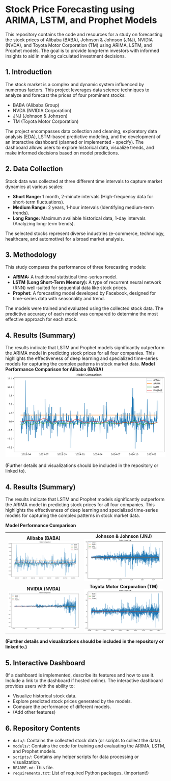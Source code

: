 # Stock Price Forecasting using ARIMA, LSTM, and Prophet Models

This repository contains the code and resources for a study on forecasting the stock prices of Alibaba (BABA), Johnson & Johnson (JNJ), NVIDIA (NVDA), and Toyota Motor Corporation (TM) using ARIMA, LSTM, and Prophet models.  The goal is to provide long-term investors with informed insights to aid in making calculated investment decisions.

## 1. Introduction

The stock market is a complex and dynamic system influenced by numerous factors. This project leverages data science techniques to analyze and forecast the prices of four prominent stocks:

*   BABA (Alibaba Group)
*   NVDA (NVIDIA Corporation)
*   JNJ (Johnson & Johnson)
*   TM (Toyota Motor Corporation)

The project encompasses data collection and cleaning, exploratory data analysis (EDA), LSTM-based predictive modeling, and the development of an interactive dashboard (planned or implemented - specify). The dashboard allows users to explore historical data, visualize trends, and make informed decisions based on model predictions.

## 2. Data Collection

Stock data was collected at three different time intervals to capture market dynamics at various scales:

*   **Short Range:** 1 month, 2-minute intervals (High-frequency data for short-term fluctuations).
*   **Medium Range:** 2 years, 1-hour intervals (Identifying medium-term trends).
*   **Long Range:** Maximum available historical data, 1-day intervals (Analyzing long-term trends).

The selected stocks represent diverse industries (e-commerce, technology, healthcare, and automotive) for a broad market analysis.

## 3. Methodology

This study compares the performance of three forecasting models:

*   **ARIMA:** A traditional statistical time-series model.
*   **LSTM (Long Short-Term Memory):** A type of recurrent neural network (RNN) well-suited for sequential data like stock prices.
*   **Prophet:** A forecasting model developed by Facebook, designed for time-series data with seasonality and trend.

The models were trained and evaluated using the collected stock data.  The predictive accuracy of each model was compared to determine the most effective approach for each stock.

## 4. Results (Summary)

The results indicate that LSTM and Prophet models significantly outperform the ARIMA model in predicting stock prices for all four companies.  This highlights the effectiveness of deep learning and specialized time-series models for capturing the complex patterns in stock market data. 
**Model Performance Comparison for Alibaba (BABA)**
![Model Comparison for BABA](images/baba_prediction.png)

(Further details and visualizations should be included in the repository or linked to).

## 4. Results (Summary)

The results indicate that LSTM and Prophet models significantly outperform the ARIMA model in predicting stock prices for all four companies. This highlights the effectiveness of deep learning and specialized time-series models for capturing the complex patterns in stock market data.

**Model Performance Comparison**

<table>
  <tr>
    <td align="center">
      <strong>Alibaba (BABA)</strong><br>
      <img src="images/baba_prediction.png" alt="Model Comparison for BABA">
    </td>
    <td align="center">
      <strong>Johnson & Johnson (JNJ)</strong><br>
      <img src="images/jnj_prediction.png" alt="Model Comparison for JNJ">
    </td>
  </tr>
  <tr>
    <td align="center">
      <strong>NVIDIA (NVDA)</strong><br>
      <img src="images/nvda_prediction.png" alt="Model Comparison for NVDA">
    </td>
    <td align="center">
      <strong>Toyota Motor Corporation (TM)</strong><br>
      <img src="images/tm_prediction.png" alt="Model Comparison for TM">
    </td>
  </tr>
</table>

**(Further details and visualizations should be included in the repository or linked to.)**



## 5.  Interactive Dashboard

(If a dashboard is implemented, describe its features and how to use it. Include a link to the dashboard if hosted online).  The interactive dashboard provides users with the ability to:

*   Visualize historical stock data.
*   Explore predicted stock prices generated by the models.
*   Compare the performance of different models.
*   (Add other features)

## 6.  Repository Contents

*   `data/`: Contains the collected stock data (or scripts to collect the data).
*   `models/`: Contains the code for training and evaluating the ARIMA, LSTM, and Prophet models.
*   `scripts/`: Contains any helper scripts for data processing or visualization.
*   `README.md`: This file.
*   `requirements.txt`: List of required Python packages. (Important!)
